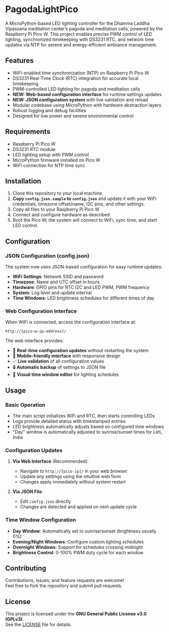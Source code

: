 # PagodaLightPico

A MicroPython-based LED lighting controller for the Dhamma Laddha Vipassana meditation center’s pagoda and meditation cells, powered by the Raspberry Pi Pico W. This project enables precise PWM control of LED lighting, synchronized timekeeping with DS3231 RTC, and network time updates via NTP for serene and energy-efficient ambiance management.

## Features

- WiFi-enabled time synchronization (NTP) on Raspberry Pi Pico W
- DS3231 Real-Time Clock (RTC) integration for accurate local timekeeping
- PWM-controlled LED lighting for pagoda and meditation cells
- **NEW: Web-based configuration interface** for runtime settings updates
- **NEW: JSON configuration system** with live validation and reload
- Modular codebase using MicroPython with hardware abstraction layers
- Robust logging and debug facilities
- Designed for low power and serene environmental control

## Requirements

- Raspberry Pi Pico W
- DS3231 RTC module
- LED lighting setup with PWM control
- MicroPython firmware installed on Pico W
- WiFi connection for NTP time sync

## Installation

1. Clone this repository to your local machine.
2. **Copy `config.json.sample` to `config.json`** and update it with your WiFi credentials, timezone offset/name, I2C pins, and other settings.
3. Copy all files to your Raspberry Pi Pico W.
4. Connect and configure hardware as described.
5. Boot the Pico W; the system will connect to WiFi, sync time, and start LED control.

## Configuration

### JSON Configuration (config.json)
The system now uses JSON-based configuration for easy runtime updates:

- **WiFi Settings**: Network SSID and password
- **Timezone**: Name and UTC offset in hours
- **Hardware**: GPIO pins for RTC I2C and LED PWM, PWM frequency
- **System**: Log level and update interval
- **Time Windows**: LED brightness schedules for different times of day

### Web Configuration Interface
When WiFi is connected, access the configuration interface at:
```
http://[pico-w-ip-address]/
```

The web interface provides:
- 🏯 **Real-time configuration updates** without restarting the system
- 📱 **Mobile-friendly interface** with responsive design
- ✅ **Live validation** of all configuration values
- 🔒 **Automatic backup** of settings to JSON file
- 🌅 **Visual time window editor** for lighting schedules

## Usage

### Basic Operation
- The main script initializes WiFi and RTC, then starts controlling LEDs
- Logs provide detailed status with timestamped entries
- LED brightness automatically adjusts based on configured time windows
- "Day" window is automatically adjusted to sunrise/sunset times for Leh, India

### Configuration Updates
1. **Via Web Interface** (Recommended):
   - Navigate to `http://[pico-ip]/` in your web browser
   - Update any settings using the intuitive web form
   - Changes apply immediately without system restart

2. **Via JSON File**:
   - Edit `config.json` directly
   - Changes are detected and applied on next update cycle

### Time Window Configuration
- **Day Window**: Automatically set to sunrise/sunset (brightness usually 0%)
- **Evening/Night Windows**: Configure custom lighting schedules
- **Overnight Windows**: Support for schedules crossing midnight
- **Brightness Control**: 0-100% PWM duty cycle for each window

## Contributing

Contributions, issues, and feature requests are welcome!  
Feel free to fork the repository and submit pull requests.

## License

This project is licensed under the **GNU General Public License v3.0 (GPLv3)**.  
See the [LICENSE](LICENSE) file for details.
